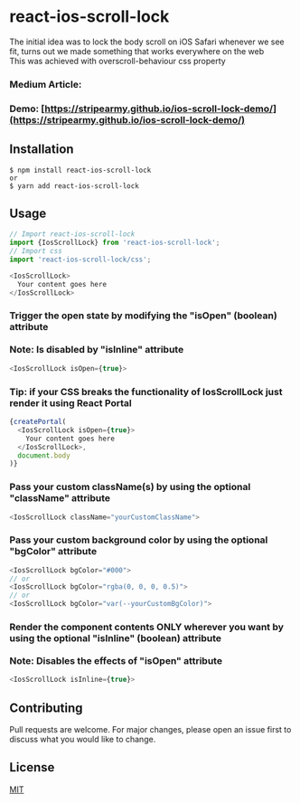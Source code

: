 # react-ios-scroll-lock

The initial idea was to lock the body scroll on iOS Safari whenever we see fit, turns out we made something that works everywhere on the web<br />This was achieved with overscroll-behaviour css property

### Medium Article: 

### Demo: [https://stripearmy.github.io/ios-scroll-lock-demo/](https://stripearmy.github.io/ios-scroll-lock-demo/)

## Installation

	$ npm install react-ios-scroll-lock
	or
	$ yarn add react-ios-scroll-lock

## Usage

```javascript
// Import react-ios-scroll-lock
import {IosScrollLock} from 'react-ios-scroll-lock';
// Import css
import 'react-ios-scroll-lock/css';

<IosScrollLock>
  Your content goes here
</IosScrollLock>
```

### Trigger the open state by modifying the "isOpen" (boolean) attribute <br /><br />Note: Is disabled by "isInline" attribute

```javascript
<IosScrollLock isOpen={true}>
```

### Tip: if your CSS breaks the functionality of IosScrollLock just render it using React Portal

```javascript
{createPortal(
  <IosScrollLock isOpen={true}>
    Your content goes here
  </IosScrollLock>,
  document.body
)}
```

### Pass your custom className(s) by using the optional "className" attribute

```javascript
<IosScrollLock className="yourCustomClassName">
```

### Pass your custom background color by using the optional "bgColor" attribute

```javascript
<IosScrollLock bgColor="#000">
// or
<IosScrollLock bgColor="rgba(0, 0, 0, 0.5)">
// or
<IosScrollLock bgColor="var(--yourCustomBgColor)">
```

### Render the component contents ONLY wherever you want by using the optional "isInline" (boolean) attribute<br /><br />Note: Disables the effects of "isOpen" attribute 

```javascript
<IosScrollLock isInline={true}>
```

## Contributing

Pull requests are welcome. For major changes, please open an issue first
to discuss what you would like to change.

## License

[MIT](https://choosealicense.com/licenses/mit/)